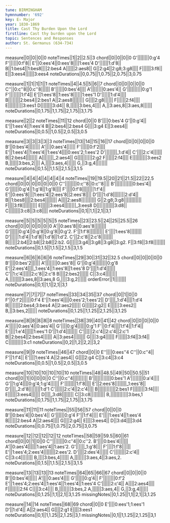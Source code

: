 ```yaml
---
tune: BIRMINGHAM
hymnnumber: '692'
key: E♭ Major
year: 1830-1869
title: Cast Thy Burden Upon the Lord
firstline: Cast thy burden upon the Lord
topic: Sentences and Responses
author: St. Germanus (634-734)
---
```

measure||0||0||0||0
noteTimes||1||2||2.5||3
chord||0||0||0||0
G'||||||||0:g'4
F'||||||0:f'8||
E'||0:ees'4||0:ees'8||||1:ees'4
D'||||||1:d'8||
B||1:bes4||1:bes8||||2:bes4
A||||||2:aes8||
G||2:g4||2:g8;3:g8||||
F||||||3:f8||
E||3:ees4||||||3:ees4
noteDurations||0,0.75||1,0.75||2,0.75||3,0.75

measure||1||1||1||1||1
noteTimes||4||4.5||5||6||7
chord||0||0||0||0||0
C''||0:c''8||0:c''8||||||
B'||||||0:bes'4||||
A'||||||||0:aes'4||
G'||||||||||0:g'1
F'||||||||1:f'4||
E'||1:ees'8||1:ees'8||||||1:ees'1
D'||||||1:d'4||||
B||||||||2:bes4||2:bes1
A||2:aes8||||||||
G||||2:g8||||||
F||||||2:f4||||
E||||||||||3:ees1
D||||||||3:d4||
B,||||||3:bes,4||||
A,||3:aes,8||3:aes,8||||||
noteDurations||0,1.75||1,1.75||2,1.75||3,1.75

measure||2||2
noteTimes||11||12
chord||0||0
B'||||0:bes'4
G'||0:g'4||
E'||1:ees'4||1:ees'4
B||2:bes4||2:bes4
G||||3:g4
E||3:ees4||
noteDurations||0,0.5||1,0.5||2,0.5||3,0.5

measure||3||3||3||3||3
noteTimes||13||14||15||16||17
chord||0||0||0||0||0
B'||0:bes'4||||||||
A'||||0:aes'4||||||
F'||||||0:f'2||||
E'||1:ees'4||1:ees'4||1:ees'4||||0:ees'2;1:ees'2
D'||||||||_1:d'4||
C'||||2:c'4||||||
B||2:bes4||||||||
A||||||||_2:aes4||
G||||||||||2:g2
F||||||2:f4||||
E||||||||||3:ees2
B,||||||3:bes,2||||
A,||||3:aes,4||||||
G,||3:g,4||||||||
noteDurations||0,1.5||1,1.5||2,1.5||3,1.5

measure||4||4||4||4||4||4||4
noteTimes||19||19.5||20||21||21.5||22||22.5
chord||0||0||0||0||0||0||0
C''||||||||0:c''8||0:c''8||||
B'||||||||||||0:bes'4||
G'||||||0:g'4||1:g'8||1:g'8||||
F'||||0:f'8||||||||1:f'4||
E'||0:ees'8||||1:ees'4||2:ees'8||2:ees'8||||
D'||||1:d'8||||||||2:d'4||
B||1:bes8||||2:bes4||||||||
A||||2:aes8||||||||||
G||2:g8;3:g8||||||||||||
F||||3:f8||||||||||
E||||||3:ees4||||||||_3:ees8
D||||||||||||3:d8||
C||||||||3:c8||3:c8||||
noteDurations||0,1||1,1||2,1||3,1

measure||5||5||5||5||5||5
noteTimes||23||23.5||24||25||25.5||26
chord||0||0||0||0||0||0
A'||0:aes'8||0:aes'8||||||||
G'||||||0:g'4||0:g'8||0:g'8||0:g'2.
F'||1:f'8||||||||||
E'||||1:ees'8||||||||
D'||||||1:d'4||1:d'8||1:d'8||1:d'2.
C'||2:c'8||2:c'8||||||||
B||||||2:b4||2:b8||2:b8||2:b2.
G||||||3:g4||3:g8||3:g8||3:g2.
F||3:f8||3:f8||||||||
noteDurations||0,1.5||1,1.5||2,1.5||3,1.5

measure||6||6||6||6||6
noteTimes||29||30||31||32||32.5
chord||0||0||0||0||0
B'||||0:bes'2||||||
A'||||||||0:aes'8||
G'||0:g'4||||||||0:g'8
E'||2:ees'4||||_1:ees'4||1:ees'8||1:ees'8
D'||||1:d'4||||||
C'||1:c'4||||||2:c'8||2:c'8
B||||2:bes2||||||
C||3:c4||||||||
A,||||||||3:aes,8||3:aes,8
G,||||3:g,2||||||
orderError||1||||||||
noteDurations||0,1||1,1||2,1||3,1

measure||7||7||7||7
noteTimes||33||34||35||37
chord||0||1||0||0
F'||0:f'2||||||0:f'4
E'||1:ees'4||||0:ees'2;1:ees'2||
D'||||_1:d'4||||1:d'4
B||||||||2:bes4;3:bes4
A||2:aes2||||||
G||||||2:g2||
E||||||3:ees2||
B,||3:bes,2||||||
noteDurations||0,1.25||1,1.25||2,1.25||3,1.25

measure||8||8||8||8||8
noteTimes||38||39||40||41||42
chord||0||0||0||0||0
A'||||||0:aes'4||0:aes'4||
G'||||0:g'4||||||0:g'1
F'||0:f'4||||1:f'4||1:f'4||
E'||||1:e'4||||||1:ees'1
D'||1:d'4||||||||
C'||||||2:c'4||2:c'4||2:c'1
B||2:bes4||2:bes4||||||
A||3:aes4||||||||
G||||3:g4||||||
F||||||3:f4||3:f4||
C||||||||||3:c1
noteDurations||0,2||1,2||2,2||3,2

measure||9||9
noteTimes||46||47
chord||0||0
E''||||0:ees''4
C''||0:c''4||
F'||1:f'4||
E'||||1:ees'4
A||2:aes4||
G||||2:g4
C||3:c4||3:c4
noteDurations||0,0.5||1,0.5||2,0.5||3,0.5

measure||10||10||10||10||10||10
noteTimes||48||48.5||49||50||50.5||51
chord||0||1||0||0||0||0
C''||0:c''4||||||||||
B'||||||||||||0:bes'1
A'||||||||0:a'4||||
G'||1:g'4||||0:g'4;1:g'4||||||
F'||||||||1:f'8||||
E'||2:ees'8||||||||_1:ees'8||
D'||||_2:d'8||||||||1:d'1
C'||||||2:c'4||2:c'4||||
B||||||||||||2:bes1
F||||||||3:f4||||
E||||||3:ees4||||||
D||||_3:d8||||||||
C||3:c8||||||||||
B,||||||||||||3:bes,1
noteDurations||0,1.75||1,1.75||2,1.75||3,1.75

measure||11||11||11
noteTimes||55||56||57
chord||0||0||0
B'||0:bes'4||0:bes'4||
G'||||||0:g'4
F'||1:f'4||||
E'||||1:ees'4||1:ees'4
B||||||2:bes4
A||2:aes4||||
G||||2:g4||
E||||3:ees4||
D||3:d4||||3:d4
noteDurations||0,0.75||1,0.75||2,0.75||3,0.75

measure||12||12||12||12||12
noteTimes||58||59||59.5||60||61
chord||0||0||1||0||0
C''||||||||0:c''4||0:c''2.
B'||||0:bes'4||||||
A'||0:aes'4||||||1:aes'4||1:aes'2.
G'||||||_1:g'8||||
F'||||1:f'8||||||
E'||1:ees'4;2:ees'4||||||||2:ees'2.
D'||||2:des'4||||||
C'||||||||2:c'4||
C||3:c4||||||||
B,||||3:bes,4||||||
A,||||||||3:aes,4||3:aes,2.
noteDurations||0,1.5||1,1.5||2,1.5||3,1.5

measure||13||13||13||13
noteTimes||64||65||66||67
chord||0||0||0||0
B'||0:bes'4||||||
A'||||0:aes'4||||
G'||||||0:g'4||
F'||||||||0:f'2
E'||1:ees'4;2:ees'4||1:ees'4||1:ees'4||1:ees'4
C'||||||2:c'4||
A||||2:aes4||||
F||||||||2:f4
C||||3:c4||||
B,||||||||3:bes,2
A,||||||3:aes,4||
G,||3:g,4||||||
noteDurations||0,1.25||1,1||2,1||3,1.25
missingNotes||0,1.25||1,1||2,1||3,1.25

measure||14||14
noteTimes||68||69
chord||0||0
E'||||0:ees'1;1:ees'1
D'||1:d'4||
A||2:aes4||
G||||2:g1
E||||3:ees1
noteDurations||0,1||1,1.25||2,1.25||3,1
missingNotes||0,1||1,1.25||2,1.25||3,1

